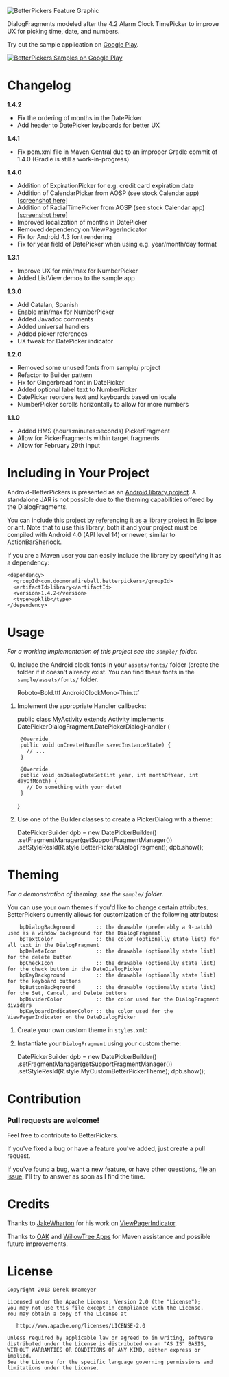 ![BetterPickers Feature Graphic][5]

DialogFragments modeled after the 4.2 Alarm Clock TimePicker to improve UX for picking time, date, and numbers.

Try out the sample application on [Google Play][6].

<a href="https://play.google.com/store/apps/details?id=com.doomonafireball.betterpickers.sample">
  <img alt="BetterPickers Samples on Google Play"
         src="http://developer.android.com/images/brand/en_app_rgb_wo_45.png" />
</a>

Changelog
=========

**1.4.2**
* Fix the ordering of months in the DatePicker
* Add header to DatePicker keyboards for better UX

**1.4.1**
* Fix pom.xml file in Maven Central due to an improper Gradle commit of 1.4.0 (Gradle is still a work-in-progress)

**1.4.0**
* Addition of ExpirationPicker for e.g. credit card expiration date
* Addition of CalendarPicker from AOSP (see stock Calendar app) <a href="https://raw.github.com/derekbrameyer/android-betterpickers/master/sample/imagery/phone_render_calendar_date.png">[screenshot here]</a>
* Addition of RadialTimePicker from AOSP (see stock Calendar app) <a href="https://raw.github.com/derekbrameyer/android-betterpickers/master/sample/imagery/phone_render_radial_time_picker.png">[screenshot here]</a>
* Improved localization of months in DatePicker
* Removed dependency on ViewPagerIndicator
* Fix for Android 4.3 font rendering
* Fix for year field of DatePicker when using e.g. year/month/day format

**1.3.1**
* Improve UX for min/max for NumberPicker
* Added ListView demos to the sample app

**1.3.0**

* Add Catalan, Spanish
* Enable min/max for NumberPicker
* Added Javadoc comments
* Added universal handlers
* Added picker references
* UX tweak for DatePicker indicator

**1.2.0**

* Removed some unused fonts from sample/ project
* Refactor to Builder pattern
* Fix for Gingerbread font in DatePicker
* Added optional label text to NumberPicker
* DatePicker reorders text and keyboards based on locale
* NumberPicker scrolls horizontally to allow for more numbers

**1.1.0**

* Added HMS (hours:minutes:seconds) PickerFragment
* Allow for PickerFragments within target fragments
* Allow for February 29th input

Including in Your Project
=========================

Android-BetterPickers is presented as an [Android library project][7]. A
standalone JAR is not possible due to the theming capabilities offered by the DialogFragments.

You can include this project by [referencing it as a library project][8] in
Eclipse or ant.  Note that to use this library, both it and your project must be compiled with Android 4.0 (API level 14) or newer, similar to ActionBarSherlock.

If you are a Maven user you can easily include the library by specifying it as
a dependency:

    <dependency>
      <groupId>com.doomonafireball.betterpickers</groupId>
      <artifactId>library</artifactId>
      <version>1.4.2</version>
      <type>apklib</type>
    </dependency>

Usage
=====

*For a working implementation of this project see the `sample/` folder.*

  0. Include the Android clock fonts in your `assets/fonts/` folder (create the folder if it doesn't already exist.  You can find these fonts in the `sample/assets/fonts/` folder.

        Roboto-Bold.ttf
        AndroidClockMono-Thin.ttf

  1. Implement the appropriate Handler callbacks:

        public class MyActivity extends Activity implements DatePickerDialogFragment.DatePickerDialogHandler {
        
          @Override
          public void onCreate(Bundle savedInstanceState) {
            // ...
          }
          
          @Override
          public void onDialogDateSet(int year, int monthOfYear, int dayOfMonth) {
            // Do something with your date!
          }
        }  

  2. Use one of the Builder classes to create a PickerDialog with a theme:

        DatePickerBuilder dpb = new DatePickerBuilder()
            .setFragmentManager(getSupportFragmentManager())
            .setStyleResId(R.style.BetterPickersDialogFragment);
        dpb.show();

Theming
=======

*For a demonstration of theming, see the `sample/` folder.*

You can use your own themes if you'd like to change certain attributes.  BetterPickers currently allows for customization of the following attributes:

        bpDialogBackground       :: the drawable (preferably a 9-patch) used as a window background for the DialogFragment
        bpTextColor              :: the color (optionally state list) for all text in the DialogFragment
        bpDeleteIcon             :: the drawable (optionally state list) for the delete button
        bpCheckIcon              :: the drawable (optionally state list) for the check button in the DateDialogPicker
        bpKeyBackground          :: the drawable (optionally state list) for the keyboard buttons
        bpButtonBackground       :: the drawable (optionally state list) for the Set, Cancel, and Delete buttons
        bpDividerColor           :: the color used for the DialogFragment dividers
        bpKeyboardIndicatorColor :: the color used for the ViewPagerIndicator on the DateDialogPicker

  1. Create your own custom theme in `styles.xml`:

        <style name="MyCustomBetterPickerTheme">
            <item name="bpDialogBackground">@drawable/custom_dialog_background</item>
            <item name="bpTextColor">@color/custom_text_color</item>
            <item name="bpDeleteIcon">@drawable/ic_backspace_custom</item>
            <item name="bpCheckIcon">@drawable/ic_check_custom</item>
            <item name="bpKeyBackground">@drawable/key_background_custom</item>
            <item name="bpButtonBackground">@drawable/button_background_custom</item>
            <item name="bpDividerColor">@color/custom_divider_color</item>
            <item name="bpKeyboardIndicatorColor">@color/custom_keyboard_indicator_color</item>
        </style>
        
  2. Instantiate your `DialogFragment` using your custom theme:

        DatePickerBuilder dpb = new DatePickerBuilder()
            .setFragmentManager(getSupportFragmentManager())
            .setStyleResId(R.style.MyCustomBetterPickerTheme);
        dpb.show();

Contribution
============

### Pull requests are welcome!

Feel free to contribute to BetterPickers.

If you've fixed a bug or have a feature you've added, just create a pull request.

If you've found a bug, want a new feature, or have other questions, [file an issue][10]. I'll try to answer as soon as I find the time.

Credits
=======

Thanks to [JakeWharton][11] for his work on [ViewPagerIndicator][9].

Thanks to [OAK][12] and [WillowTree Apps][13] for Maven assistance and possible future improvements.

License
=======

    Copyright 2013 Derek Brameyer

    Licensed under the Apache License, Version 2.0 (the "License");
    you may not use this file except in compliance with the License.
    You may obtain a copy of the License at

       http://www.apache.org/licenses/LICENSE-2.0

    Unless required by applicable law or agreed to in writing, software
    distributed under the License is distributed on an "AS IS" BASIS,
    WITHOUT WARRANTIES OR CONDITIONS OF ANY KIND, either express or implied.
    See the License for the specific language governing permissions and
    limitations under the License.

 [5]: https://raw.github.com/derekbrameyer/android-betterpickers/master/sample/imagery/web_feature_graphic.png
 [6]: https://play.google.com/store/apps/details?id=com.doomonafireball.betterpickers.sample
 [7]: http://developer.android.com/guide/developing/projects/projects-eclipse.html
 [8]: http://developer.android.com/guide/developing/projects/projects-eclipse.html#ReferencingLibraryProject
 [9]: http://viewpagerindicator.com/
 [10]: https://github.com/derekbrameyer/android-betterpickers/issues/new
 [11]: https://plus.google.com/108284392618554783657/posts
 [12]: http://willowtreeapps.github.io/OAK/
 [13]: http://www.willowtreeapps.com/
